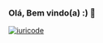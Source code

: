 ### Olá, Bem vindo(a) :) 👋

[![iuricode](https://github-readme-stats.vercel.app/api/top-langs/?username=VitorAlvess&hide=html&layout=compact&theme=Tokyonight)](https://github.com/VitorAlvess)
<!--
**VitorAlvess/VitorAlvess** is a ✨ _special_ ✨ repository because its `README.md` (this file) appears on your GitHub profile.

Here are some ideas to get you started:

- 🔭 I’m currently working on ...
- 🌱 I’m currently learning ...
- 👯 I’m looking to collaborate on ...
- 🤔 I’m looking for help with ...
- 💬 Ask me about ...
- 📫 How to reach me: ...
- 😄 Pronouns: ...
- ⚡ Fun fact: ...
-->
